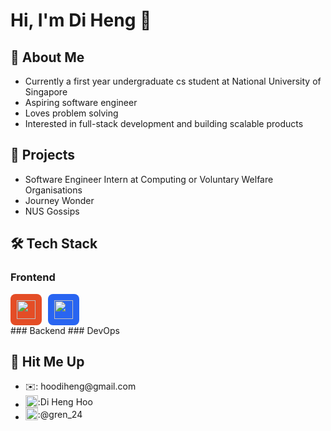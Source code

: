 # Hi, I'm Di Heng 👋
## 🐸 About Me
- Currently a first year undergraduate cs student at National University of Singapore
- Aspiring software engineer
- Loves problem solving
- Interested in full-stack development and building scalable products

## 📑 Projects
- Software Engineer Intern at Computing or Voluntary Welfare Organisations
- Journey Wonder
- NUS Gossips

## 🛠️ Tech Stack
### Frontend
<div style="display: flex; align-items: center;">
    <div style="width: 50px; height: 50px; border-radius: 8px; background-color: #E44D26; display: flex; justify-content: center; align-items: center; margin-right: 10px;">
        <img src="https://upload.wikimedia.org/wikipedia/commons/thumb/2/26/HTML5_logo_and_wordmark.svg/600px-HTML5_logo_and_wordmark.svg.png" width="30" height="30">
    </div>
    <div style="width: 50px; height: 50px; border-radius: 8px; background-color: #2965F1; display: flex; justify-content: center; align-items: center; margin-right: 10px;">
        <img src="https://upload.wikimedia.org/wikipedia/commons/thumb/6/62/CSS3_logo.svg/600px-CSS3_logo.svg.png" width="30" height="30">
    </div>
</div>
### Backend
### DevOps

## 🤙 Hit Me Up
- <div style="display: flex; align-items: center;">
      ✉️: hoodiheng@gmail.com
  </div>
- <div style="display: flex; align-items: center;">
      <img src="https://upload.wikimedia.org/wikipedia/commons/thumb/c/ca/LinkedIn_logo_initials.png/600px-LinkedIn_logo_initials.png?20140125013055" width="20" height="20" style="pointer-events:none">: 
    <a href="https://www.linkedin.com/in/di-heng-hoo-a657361a3/" target="_blank" style="text-decoration: none">Di Heng Hoo</a>
  </div>
- <div style="display: flex; align-items: center;">
      <img src="https://upload.wikimedia.org/wikipedia/commons/thumb/8/82/Telegram_logo.svg/2048px-Telegram_logo.svg.png" width="20" height="20" style="pointer-events:none">: 
    <a href="https://t.me/gren_24" target="_blank" style="text-decoration: none">@gren_24</a>
  </div>

<!--
**grenn24/grenn24** is a ✨ _special_ ✨ repository because its `README.md` (this file) appears on your GitHub profile.

Here are some ideas to get you started:

- 🔭 I’m currently working on ...
- 🌱 I’m currently learning ...
- 👯 I’m looking to collaborate on ...
- 🤔 I’m looking for help with ...
- 💬 Ask me about ...
- 📫 How to reach me: ...
- 😄 Pronouns: ...
- ⚡ Fun fact: ...
-->
